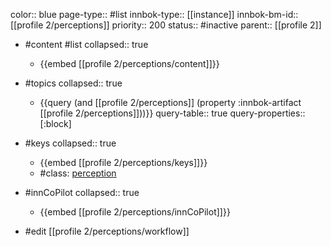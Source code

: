 color:: blue
page-type:: #list
innbok-type:: [[instance]]
innbok-bm-id:: [[profile 2/perceptions]]
priority:: 200
status:: #inactive
parent:: [[profile 2]]

- #content #list
  collapsed:: true
	- {{embed [[profile 2/perceptions/content]]}}
- #topics
   collapsed:: true
    - {{query (and [[profile 2/perceptions]] (property :innbok-artifact [[profile 2/perceptions]]))}}
      query-table:: true
      query-properties:: [:block]
- #keys
  collapsed:: true
	- {{embed [[profile 2/perceptions/keys]]}}
	- #class: [perception](https://go.innbok.com/#/page/innBoK%2Fclass%2Fperception)
- #innCoPilot
   collapsed:: true
	 - {{embed [[profile 2/perceptions/innCoPilot]]}}

- #edit [[profile 2/perceptions/workflow]]

